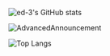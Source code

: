 ![ed-3's GitHub stats](https://git-status-nine.vercel.app/api?username=ed-3&count_private=true&show_icons=true&theme=merko)

![AdvancedAnnouncement](https://git-status-nine.vercel.app/api/pin/?username=ed-3&repo=AdvancedAnnouncement&show_owner=true)

![Top Langs](https://git-status-nine.vercel.app/api/top-langs/?username=ed-3&layout=compact)
